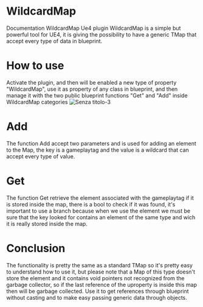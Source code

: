 # WildcardMap
Documentation WildcardMap Ue4 plugin
WildcardMap is a simple but powerful tool for UE4, it is giving the possibility to have a generic TMap that accept every type of data in blueprint.
# How to use
Activate the plugin, and then will be enabled a new type of property "WildcardMap", use it as property of any class in blueprint, and then manage it with the two public blueprint functions "Get" and "Add" inside WildcardMap categories
![Senza titolo-3](https://user-images.githubusercontent.com/13841147/147014695-23e4cb8d-06c4-49eb-b89a-51bc565e9009.png)
# Add
The function Add accept two parameters and is used for adding an element to the Map, the key is a gameplaytag and the value is a wildcard that can accept every type of value.
# Get
The function Get retrieve the element associated with the gameplaytag if it is stored inside the map, there is a bool to check if it was found, it's important to use a branch because when we use the element we must be sure that the key looked for contains an element of the same type and wich it is really stored inside the map.

# Conclusion
The functionality is pretty the same as a standard TMap so it's pretty easy to understand how to use it, but please note that a Map of this type doesn't store the element and it contains void pointers not recognized from the garbage collector, so if the last reference of the uproperty is inside this map then will be garbage collected.
Use it to get references through blueprint without casting and to make easy passing generic data through objects.
